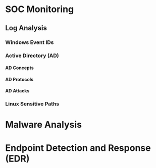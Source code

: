 # SOC Monitoring

## Log Analysis

### Windows Event IDs

### Active Directory (AD)

#### AD Concepts

#### AD Protocols

#### AD Attacks

### Linux Sensitive Paths

# Malware Analysis

# Endpoint Detection and Response (EDR)

